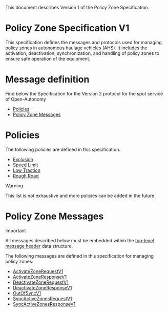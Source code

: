 This document describes Version 1 of the Policy Zone Specification.

# Policy Zone Specification V1
This specification defines the messages and protocols used for managing policy zones in autonomous haulage vehicles (AHS). It includes the activation, deactivation, synchronization, and handling of policy zones to ensure safe operation of the equipment.

# Message definition
Find below the Specification for the Version 2 protocol for the spot service of Open-Autonomy
- [Policies](#policies)
- [Policy Zone Messages](#policy-zone-messages)

# Policies

The following policies are defined in this specification.
- [Exclusion](policies.md#exclusion)	
- [Speed Limit](policies.md#speed-limit)
- [Low Traction](policies.md#low-traction)
- [Rough Road](policies.md#rough-road)

> [!WARNING]
> This list is not exhaustive and more policies can be added in the future.

# Policy Zone Messages

> [!IMPORTANT]
All messages described below must be embedded within the [top-level message header](MessageHeader.md) data structure. 

The following messages are defined in this specification for managing policy zones:
- [ActivateZoneRequestV1](ActivateZoneRequestV1.md)
- [ActivateZoneResponseV1](ActivateZoneResponseV1.md)
- [DeactivateZoneRequestV1](DeactivateZoneRequestV1.md)
- [DeactivateZoneResponseV1](DeactivateZoneResponseV1.md)
- [OutOfSyncV1](OutOfSyncV1.md)
- [SyncActiveZonesRequestV1](SyncActiveZonesRequestV1.md)
- [SyncActiveZonesResponseV1](SyncActiveZonesResponseV1.md)
